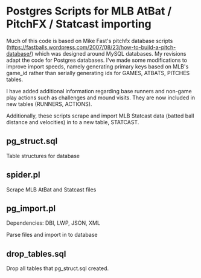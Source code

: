 # Postgres Scripts for MLB AtBat / PitchFX / Statcast importing
Much of this code is based on Mike Fast's pitchfx database scripts (https://fastballs.wordpress.com/2007/08/23/how-to-build-a-pitch-database/) which was designed around MySQL databases. My revisions adapt the code for Postgres databases. I've made some modifications to improve import speeds, namely generating primary keys based on MLB's game_id rather than serially generating ids for GAMES, ATBATS, PITCHES tables.

I have added additional information regarding base runners and non-game play actions such as challenges and mound visits. They are now included in new tables (RUNNERS, ACTIONS).

Additionally, these scripts scrape and import MLB Statcast data (batted ball distance and velocities) in to a new table, STATCAST.

## pg_struct.sql
Table structures for database

## spider.pl
Scrape MLB AtBat and Statcast files

## pg_import.pl
Dependencies: DBI, LWP, JSON, XML

Parse files and import in to database

## drop_tables.sql
Drop all tables that pg_struct.sql created.